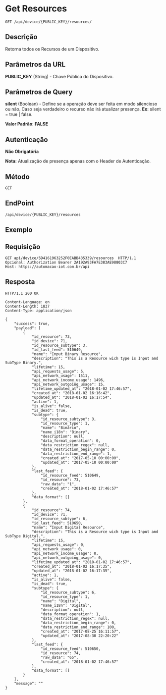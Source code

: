 # Get Resources

`GET /api/device/{PUBLIC_KEY}/resources/`

## Descrição

Retorna todos os Recursos de um Dispositivo.

## Parâmetros da URL

**PUBLIC_KEY** (String) - Chave Pública do Dispositivo.

## Parâmetros de Query

**silent** (Boolean) - Define se a operação deve ser feita em modo silencioso ou não.
Caso seja verdadeiro o recurso não irá atualizar presença. **Ex:** silent = true | false.

**Valor Padrão**: **FALSE**

## Autenticação

**Não Obrigatória**

**Nota:** Atualização de presença apenas com o Header de Autenticação.

## Método

`GET`

## EndPoint

`/api/device/{PUBLIC_KEY}/resources`

## Exemplo

## Requisição

```
GET api/device/5D4161963252F0EABB435339/resources  HTTP/1.1
Opcional: Authorization Bearer 2A192A93FA7E383AE98803C7
Host: https://automacao-iot.com.br/api
```

## Resposta

```
HTTP/1.1 200 OK

Content-Language: en
Content-Length: 1837
Content-Type: application/json

{
    "success": true,
    "payload": [
        {
            "id_resource": 73,
            "id_device": 71,
            "id_resource_subtype": 3,
            "id_last_feed": 510649,
            "name": "Input Binary Resource",
            "description": "This is a Resource wich type is Input and SubType Binary.",
            "lifetime": 15,
            "api_requests_usage": 5,
            "api_network_usage": 1511,
            "api_network_income_usage": 1496,
            "api_network_outgoing_usage": 15,
            "lifetime_updated_at": "2018-01-02 17:46:57",
            "created_at": "2018-01-02 16:16:42",
            "updated_at": "2018-01-02 16:17:54",
            "active": 1,
            "is_alive": false,
            "is_dead": true,
            "subtype": {
                "id_resource_subtype": 3,
                "id_resource_type": 1,
                "name": "Binário",
                "name_i18n": "Binary",
                "description": null,
                "data_format_operation": 0,
                "data_restriction_regex": null,
                "data_restriction_begin_range": 0,
                "data_restriction_end_range": 1,
                "created_at": "2017-05-10 00:00:00",
                "updated_at": "2017-05-10 00:00:00"
            },
            "last_feed": {
                "id_resource_feed": 510649,
                "id_resource": 73,
                "raw_data": "1",
                "created_at": "2018-01-02 17:46:57"
            },
            "data_format": []
        },
        {
            "id_resource": 74,
            "id_device": 71,
            "id_resource_subtype": 6,
            "id_last_feed": 510650,
            "name": "Input Digital Resource",
            "description": "This is a Resource wich type is Input and SubType Digital.",
            "lifetime": 15,
            "api_requests_usage": 0,
            "api_network_usage": 0,
            "api_network_income_usage": 0,
            "api_network_outgoing_usage": 0,
            "lifetime_updated_at": "2018-01-02 17:46:57",
            "created_at": "2018-01-02 16:17:35",
            "updated_at": "2018-01-02 16:17:35",
            "active": 1,
            "is_alive": false,
            "is_dead": true,
            "subtype": {
                "id_resource_subtype": 6,
                "id_resource_type": 1,
                "name": "Digital",
                "name_i18n": "Digital",
                "description": null,
                "data_format_operation": 1,
                "data_restriction_regex": null,
                "data_restriction_begin_range": 0,
                "data_restriction_end_range": 100,
                "created_at": "2017-08-25 16:11:57",
                "updated_at": "2017-08-30 22:20:22"
            },
            "last_feed": {
                "id_resource_feed": 510650,
                "id_resource": 74,
                "raw_data": "65",
                "created_at": "2018-01-02 17:46:57"
            },
            "data_format": []
        }
    ],
    "message": ""
}
```
